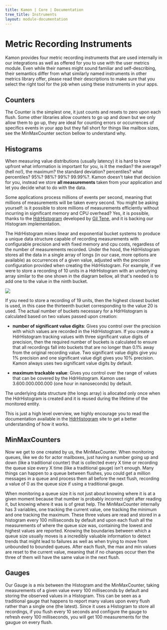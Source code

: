 ```yaml
---
title: Kamon | Core | Documentation
tree_title: Instruments
layout: module-documentation
---
```


Metric Recording Instruments
============================

Kamon provides four metric recording instruments that are used internally in our integrations as well as offered for you
to use with the user metrics module. Even while their names might sound familiar and self-describing, their semantics
differ from what similarly named instruments in other metrics library offer, please read their descriptions to make sure
that you select the right tool for the job when using these instruments in your apps.


Counters
--------

The Counter is the simplest one, it just counts and resets to zero upon each flush. Some other libraries allow counters
to go up and down but we only allow them to go up, they are ideal for counting errors or occurrences of specifics events
in your app but they fall short for things like mailbox sizes, see the MinMaxCounter section bellow to understand why.


Histograms
----------

When measuring value distributions (usually latency) it is hard to know upfront what information is important for you,
is it the median? the average? (hell no!), the maximum? the standard deviation? percentiles? what percentiles? 95%? 98%?
99%? 99.99%?. Kamon doesn't take that decision for you, instead we store **all measurements** taken from your
application and let you decide what to do with the data.

Some applications process millions of events per second, meaning that millions of measurements will be taken every
second. You might be asking yourself: is it possible to store millions of measurements efficiently without incurring in
significant memory and CPU overhead? Yes, it is possible, thanks to the [HdrHistogram] developed by [Gil Tene], and it
is backing our Histogram implementation.

The HdrHistogram mixes linear and exponential bucket systems to produce a unique data structure capable of recording
measurements with configurable precision and with fixed memory and cpu costs, regardless of the number of measurements
recorded. Under the hood, the HdrHistogram stores all the data in a single array of longs (in our case, more options are
available) as occurrences of a given value, adjusted with the precision configuration provided when creating the
HdrHistogram. For example, if we were to store a recording of 10 units in a HdrHistogram with an underlying array similar
to the one shown in the diagram bellow, all that's needed is to add one to the value in the ninth bucket.

<img class="img-fluid" src="/assets/img/diagrams/hdr-layout.png">

If you need to store a recording of 19 units, then the highest closest bucket is used, in this case the thirteenth
bucket corresponding to the value 20 is used. The actual number of buckets necessary for a HdrHistogram is calculated
based on two values passed upon creation:

* __number of significant value digits__: Gives you control over the precision with which values are recorded in the
HdrHistogtram. If you create a HdrHistogram tracking values with three significant value digits of precision, then the
required number of buckets is calculated to ensure that all recordings fall into buckets that are no longer than 0.1%
away from the original recording value. Two significant value digits give you 1% precision and one significant value
digit gives you 10% precision. Kamon always uses two significant value digits by default.

* __maximum trackable value__: Gives you control over the range of values that can be covered by the HdrHistogram. Kamon
uses 3.600.000.000.000 (one hour in nanoseconds) by default.

The underlying data structure (the longs array) is allocated only once when the HdrHistogram is created and it is reused
during the lifetime of the monitored entity.

This is just a high level overview, we highly encourage you to read the documentation available in the [HdrHistogram]
site to get a better understanding of how it works.


MinMaxCounters
--------------

Now we get to one created by us, the MinMaxCounter. When monitoring queues, like we do for actor mailboxes, just having
a number going up and down (like a traditional counter) that is collected every X time or recording the queue size every
X time (like a traditional gauge) isn't enough. Many things can happen to a queue between flushes, you could get a
million messages in a queue and process them all before the next flush, recording a value of 0 as the queue size if
using a traditional gauge. 

When monitoring a queue size it is not just about knowing where it is at a given moment because that number is probably
incorrect right after reading it, but knowing where it was is of great help. The MinMaxCounter internally has 3
variables, one tracking the current value, one tracking the minimum and one tracking the maximum. These three values are
read and stored in a histogram every 100 milliseconds by default and upon each flush all the measurements of where the
queue size was, containing the lowest and highest values are reported. Knowing the boundaries between which a queue size
usually moves is a incredibly valuable information to detect trends that might lead to failures as well as when trying
to move from unbounded to bounded queues. After each flush, the max and min values are reset to the current value,
meaning that if no changes occur then the three of them will have the same value in the next flush.


Gauges
------

Our Gauge is a mix between the Histogram and the MinMaxCounter, taking measurements of a given value every 100
milliseconds by default and storing the observed values in a Histogram. This can be seen as a traditional gauge that
happens to report many values upon every flush rather than a single one (the latest). Since it uses a Histogram to store
all recordings, if you flush every 10 seconds and configure the gauge to refresh every 100 milliseconds, you will get
100 measurements for the gaugue on every flush.

[HdrHistogram]: https://github.com/HdrHistogram/HdrHistogram
[Gil Tene]: https://twitter.com/giltene
